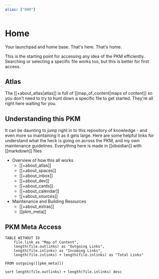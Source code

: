 ```yaml
---
alias: ["000"]
---
```


# Home
Your launchpad and home base. That's here. That's home.

This is the starting point for accessing any idea of the PKM efficiently.
Searching or selecting a specific file works too, but this is better for first access.

## Atlas
The [[+about_atlas|atlas]] is full of [[map_of_content|maps of content]] so you don't need to try to hunt down a specific file to get started.
They're all right here waiting for you.

## Understanding this PKM
It can be daunting to jump right in to this repository of knowledge - and even more so maintaining it as it gets large.
Here are some helpful links for understand what the heck is going on across the PKM, and my own maintenance guidelines.
Everything here is made in [[obsidian]] with [[markdown]] files

- Overview of how this all works
	- [[+about_atlas]]
	- [[+about_spaces]]
	- [[+about_inbox]]
	- [[+about_dev]]
	- [[+about_cards]]
	- [[+about_calendar]]
	- [[+about_sources]]
- Maintenance and Building Resources
	- [[+about_extras]]
	- [[pkm_meta]]

## PKM Meta Access

``` dataview
TABLE WITHOUT ID
	file.link as "Map of Content",
	length(file.outlinks) as "Outgoing Links",
	length(file.inlinks) as "Incoming Links",
	length(file.inlinks) + length(file.inlinks) as "Total Links"

FROM outgoing([[pkm_meta]])

sort length(file.outlinks) + length(file.inlinks) desc
```
